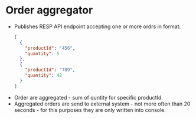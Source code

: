 # Order aggregator 

- Publishes RESP API endpoint accepting one or more ordrs in format:
  ```json
  [
    {
      "productId": "456",
      "quantity": 5
    },
    {
      "productId": "789",
      "quantity": 42
    }
  ]
  ```
- Order are aggregated - sum of quntity for specific productId.
- Aggregated orders are send to external system - not more often than 20 seconds - for this purposes they are only written into console.
